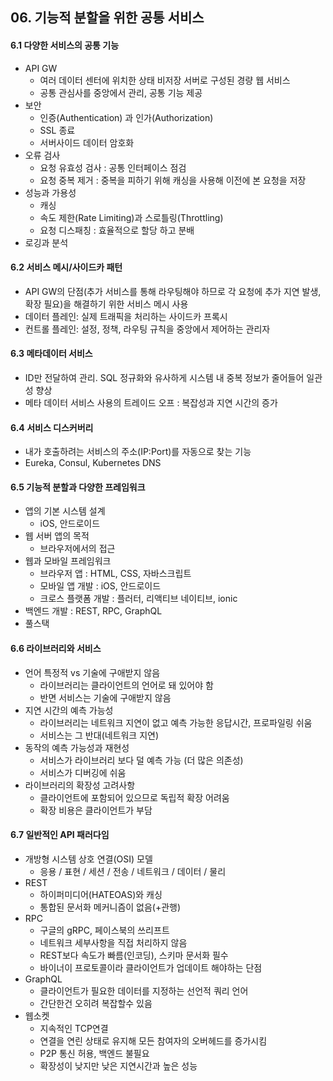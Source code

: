## 06. 기능적 분할을 위한 공통 서비스
#### 6.1 다양한 서비스의 공통 기능
- API GW
  - 여러 데이터 센터에 위치한 상태 비저장 서버로 구성된 경량 웹 서비스
  - 공통 관심사를 중앙에서 관리, 공통 기능 제공
- 보안
  - 인증(Authentication) 과 인가(Authorization)
  - SSL 종료
  - 서버사이드 데이터 암호화
- 오류 검사
  - 요청 유효성 검사 : 공통 인터페이스 점검
  - 요청 중복 제거 : 중복을 피하기 위해 캐싱을 사용해 이전에 본 요청을 저장
- 성능과 가용성
  - 캐싱
  - 속도 제한(Rate Limiting)과 스로틀링(Throttling)
  - 요청 디스패칭 : 효율적으로 할당 하고 분배
- 로깅과 분석

#### 6.2 서비스 메시/사이드카 패턴
- API GW의 단점(추가 서비스를 통해 라우팅해야 하므로 각 요청에 추가 지연 발생, 확장 필요)을 해결하기 위한 서비스 메시 사용
- 데이터 플레인: 실제 트래픽을 처리하는 사이드카 프록시
- 컨트롤 플레인: 설정, 정책, 라우팅 규칙을 중앙에서 제어하는 관리자

#### 6.3 메타데이터 서비스
- ID만 전달하여 관리. SQL 정규화와 유사하게 시스템 내 중복 정보가 줄어들어 일관성 향상
- 메타 데이터 서비스 사용의 트레이드 오프 : 복잡성과 지연 시간의 증가

#### 6.4 서비스 디스커버리 
- 내가 호출하려는 서비스의 주소(IP:Port)를 자동으로 찾는 기능
- Eureka, Consul, Kubernetes DNS	

#### 6.5 기능적 분할과 다양한 프레임워크
- 앱의 기본 시스템 설계
  - iOS, 안드로이드
- 웹 서버 앱의 목적
  - 브라우저에서의 접근
- 웹과 모바일 프레임워크
  - 브라우저 앱 : HTML, CSS, 자바스크립트
  - 모바일 앱 개발 : iOS, 안드로이드
  - 크로스 플랫폼 개발 : 플러터, 리액티브 네이티브, ionic
- 백엔드 개발 : REST, RPC, GraphQL
- 풀스택

#### 6.6 라이브러리와 서비스
- 언어 특정적 vs 기술에 구애받지 않음
  - 라이브러리는 클라이언트의 언어로 돼 있어야 함
  - 반면 서비스는 기술에 구애받지 않음
- 지연 시간의 예측 가능성
  - 라이브러리는 네트워크 지연이 없고 예측 가능한 응답시간, 프로파일링 쉬움
  - 서비스는 그 반대(네트워크 지연)
- 동작의 예측 가능성과 재현성
  - 서비스가 라이브러리 보다 덜 예측 가능 (더 많은 의존성)
  - 서비스가 디버깅에 쉬움
- 라이브러리의 확장성 고려사항
  - 클라이언트에 포함되어 있으므로 독립적 확장 어려움
  - 확장 비용은 클라이언트가 부담

#### 6.7 일반적인 API 패러다임
- 개방형 시스템 상호 연결(OSI) 모델
  - 응용 / 표현 / 세션 / 전송 / 네트워크 / 데이터 / 물리
- REST
  - 하이퍼미디어(HATEOAS)와 캐싱
  - 통합된 문서화 메커니즘이 없음(+관행)
- RPC
  - 구글의 gRPC, 페이스북의 쓰리프트
  - 네트워크 세부사항을 직접 처리하지 않음
  - REST보다 속도가 빠름(인코딩), 스키마 문서화 필수
  - 바이너이 프로토콜이라 클라이언트가 업데이트 해야하는 단점
- GraphQL
  - 클라이언트가 필요한 데이터를 지정하는 선언적 쿼리 언어
  - 간단한건 오히려 복잡할수 있음
- 웹소켓
  - 지속적인 TCP연결
  - 연결을 연린 상태로 유지해 모든 참여자의 오버헤드를 증가시킴
  - P2P 통신 허용, 백엔드 불필요
  - 확장성이 낮지만 낮은 지연시간과 높은 성능